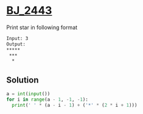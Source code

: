 # [BJ_2443](https://acmicpc.net/problem/2443)

Print star in following format

```txt
Input: 3
Output:
*****
 ***
  *
```

## Solution

```py
a = int(input())
for i in range(a - 1, -1, -1):
  print(' ' * (a - i - 1) + ('*' * (2 * i + 1)))
```
